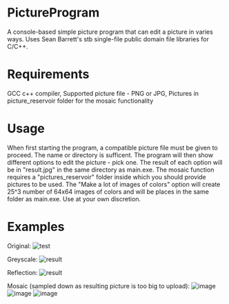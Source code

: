 # PictureProgram
A console-based simple picture program that can edit a picture in varies ways. Uses Sean Barrett's stb single-file public domain file libraries for C/C++.

# Requirements
GCC c++ compiler,
Supported picture file - PNG or JPG,
Pictures in picture_reservoir folder for the mosaic functionality

# Usage
When first starting the program, a compatible picture file must be given to proceed. The name or directory is sufficent.
The program will then show different options to edit the picture - pick one.
The result of each option will be in "result.jpg" in the same directory as main.exe.
The mosaic function requires a "pictures_reservoir" folder inside which you should provide pictures to be used.
The "Make a lot of images of colors" option will create 25^3 number of 64x64 images of colors and will be places in the same folder as main.exe. Use at your own discretion.

# Examples

Original: 
![test](https://github.com/Crayfry/PictureProgram/assets/52294803/b430e9e4-4f5c-4eb7-8db0-cb7355dbb3aa)

Greyscale:
![result](https://github.com/Crayfry/PictureProgram/assets/52294803/0d111ba6-4c42-4412-ae52-0bbe48f4c8bd)

Reflection:
![result](https://github.com/Crayfry/PictureProgram/assets/52294803/8a795da9-d3b7-47f8-a018-d281bd5b26f0)

Mosaic (sampled down as resulting picture is too big to upload):
![image](https://github.com/Crayfry/PictureProgram/assets/52294803/8f4e5842-3b04-42e1-ae31-364b3770e336)
![image](https://github.com/Crayfry/PictureProgram/assets/52294803/b184a2de-032a-4f9d-8ebc-ecaa4e17dcc2)
![image](https://github.com/Crayfry/PictureProgram/assets/52294803/324dde1c-0591-4c0d-9376-194161195e40)
